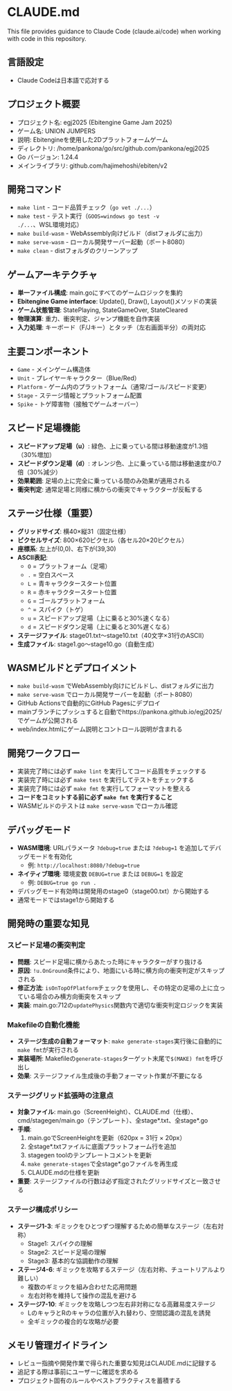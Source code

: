 # CLAUDE.md

This file provides guidance to Claude Code (claude.ai/code) when working with code in this repository.

## 言語設定
- Claude Codeは日本語で応対する

## プロジェクト概要
- プロジェクト名: egj2025 (Ebitengine Game Jam 2025)
- ゲーム名: UNION JUMPERS
- 説明: Ebitengineを使用した2Dプラットフォームゲーム
- ディレクトリ: /home/pankona/go/src/github.com/pankona/egj2025
- Go バージョン: 1.24.4
- メインライブラリ: github.com/hajimehoshi/ebiten/v2

## 開発コマンド
- `make lint` - コード品質チェック（`go vet ./...`）
- `make test` - テスト実行（`GOOS=windows go test -v ./...`、WSL環境対応）
- `make build-wasm` - WebAssembly向けビルド（distフォルダに出力）
- `make serve-wasm` - ローカル開発サーバー起動（ポート8080）
- `make clean` - distフォルダのクリーンアップ

## ゲームアーキテクチャ
- **単一ファイル構成**: main.goにすべてのゲームロジックを集約
- **Ebitengine Game interface**: Update(), Draw(), Layout()メソッドの実装
- **ゲーム状態管理**: StatePlaying, StateGameOver, StateCleared
- **物理演算**: 重力、衝突判定、ジャンプ機能を自作実装
- **入力処理**: キーボード（F/Jキー）とタッチ（左右画面半分）の両対応

## 主要コンポーネント
- `Game` - メインゲーム構造体
- `Unit` - プレイヤーキャラクター（Blue/Red）
- `Platform` - ゲーム内のプラットフォーム（通常/ゴール/スピード変更）
- `Stage` - ステージ情報とプラットフォーム配置
- `Spike` - トゲ障害物（接触でゲームオーバー）

## スピード足場機能
- **スピードアップ足場（u）**: 緑色、上に乗っている間は移動速度が1.3倍（30%増加）
- **スピードダウン足場（d）**: オレンジ色、上に乗っている間は移動速度が0.7倍（30%減少）
- **効果範囲**: 足場の上に完全に乗っている間のみ効果が適用される
- **衝突判定**: 通常足場と同様に横からの衝突でキャラクターが反転する

## ステージ仕様（重要）
- **グリッドサイズ**: 横40×縦31（固定仕様）
- **ピクセルサイズ**: 800×620ピクセル（各セル20×20ピクセル）
- **座標系**: 左上が(0,0)、右下が(39,30)
- **ASCII表記**: 
  - `O` = プラットフォーム（足場）
  - `.` = 空白スペース
  - `L` = 青キャラクタースタート位置
  - `R` = 赤キャラクタースタート位置
  - `G` = ゴールプラットフォーム
  - `^` = スパイク（トゲ）
  - `u` = スピードアップ足場（上に乗ると30%速くなる）
  - `d` = スピードダウン足場（上に乗ると30%遅くなる）
- **ステージファイル**: stage01.txt〜stage10.txt（40文字×31行のASCII）
- **生成ファイル**: stage1.go〜stage10.go（自動生成）

## WASMビルドとデプロイメント
- `make build-wasm` でWebAssembly向けにビルドし、distフォルダに出力
- `make serve-wasm` でローカル開発サーバーを起動（ポート8080）  
- GitHub Actionsで自動的にGitHub Pagesにデプロイ
- mainブランチにプッシュすると自動でhttps://pankona.github.io/egj2025/でゲームが公開される
- web/index.htmlにゲーム説明とコントロール説明が含まれる

## 開発ワークフロー
- 実装完了時には必ず `make lint` を実行してコード品質をチェックする
- 実装完了時には必ず `make test` を実行してテストをチェックする
- 実装完了時には必ず `make fmt` を実行してフォーマットを整える
- **コードをコミットする前に必ず `make fmt` を実行すること**
- WASMビルドのテストは `make serve-wasm` でローカル確認

## デバッグモード
- **WASM環境**: URLパラメータ `?debug=true` または `?debug=1` を追加してデバッグモードを有効化
  - 例: `http://localhost:8080/?debug=true`
- **ネイティブ環境**: 環境変数 `DEBUG=true` または `DEBUG=1` を設定
  - 例: `DEBUG=true go run .`
- デバッグモード有効時は開発用のstage0（stage00.txt）から開始する
- 通常モードではstage1から開始する

## 開発時の重要な知見

### スピード足場の衝突判定
- **問題**: スピード足場に横からあたった時にキャラクターがすり抜ける
- **原因**: `!u.OnGround`条件により、地面にいる時に横方向の衝突判定がスキップされる
- **修正方法**: `isOnTopOfPlatform`チェックを使用し、その特定の足場の上に立っている場合のみ横方向衝突をスキップ
- **実装**: main.go:712の`updatePhysics`関数内で適切な衝突判定ロジックを実装

### Makefileの自動化機能
- **ステージ生成の自動フォーマット**: `make generate-stages`実行後に自動的に`make fmt`が実行される
- **実装場所**: Makefileの`generate-stages`ターゲット末尾で`$(MAKE) fmt`を呼び出し
- **効果**: ステージファイル生成後の手動フォーマット作業が不要になる

### ステージグリッド拡張時の注意点
- **対象ファイル**: main.go（ScreenHeight）、CLAUDE.md（仕様）、cmd/stagegen/main.go（テンプレート）、全stage*.txt、全stage*.go
- **手順**: 
  1. main.goでScreenHeightを更新（620px = 31行 × 20px）
  2. 全stage*.txtファイルに底面プラットフォーム行を追加
  3. stagegen toolのテンプレートコメントを更新
  4. `make generate-stages`で全stage*.goファイルを再生成
  5. CLAUDE.mdの仕様を更新
- **重要**: ステージファイルの行数は必ず指定されたグリッドサイズと一致させる

### ステージ構成ポリシー
- **ステージ1-3**: ギミックをひとつずつ理解するための簡単なステージ（左右対称）
  - Stage1: スパイクの理解
  - Stage2: スピード足場の理解  
  - Stage3: 基本的な協調動作の理解
- **ステージ4-6**: ギミックを攻略するステージ（左右対称、チュートリアルより難しい）
  - 複数のギミックを組み合わせた応用問題
  - 左右対称を維持して操作の混乱を避ける
- **ステージ7-10**: ギミックを攻略しつつ左右非対称になる高難易度ステージ
  - LのキャラとRのキャラの位置が入れ替わり、空間認識の混乱を誘発
  - 全ギミックの複合的な攻略が必要

## メモリ管理ガイドライン
- レビュー指摘や開発作業で得られた重要な知見はCLAUDE.mdに記録する
- 追記する際は事前にユーザーに確認を求める
- プロジェクト固有のルールやベストプラクティスを蓄積する
